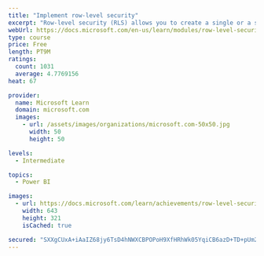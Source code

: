 ```yaml
---
title: "Implement row-level security"
excerpt: "Row-level security (RLS) allows you to create a single or a set of reports that targets data for a specific user. In this module, you will learn how to implement RLS by using either a static or dynamic method and how Microsoft Power BI simplifies testing RLS in Power BI Desktop and Power BI service."
webUrl: https://docs.microsoft.com/en-us/learn/modules/row-level-security-power-bi/
type: course
price: Free
length: PT9M
ratings:
  count: 1031
  average: 4.7769156
heat: 67

provider:
  name: Microsoft Learn
  domain: microsoft.com
  images:
    - url: /assets/images/organizations/microsoft.com-50x50.jpg
      width: 50
      height: 50

levels:
  - Intermediate

topics:
  - Power BI

images:
  - url: https://docs.microsoft.com/learn/achievements/row-level-security-power-bi-social.png
    width: 643
    height: 321
    isCached: true

secured: "SXXgCUxA+iAaIZ68jy6TsD4hNWXCBPOPoH9XfHRhWk05YqiCB6azD+TD+pUm2zfCEa196nwgYag1Zq/it2v3FCrZ2qfO/260C1SoodjoAfN7zSnQmpi1NkcWG577fZLCbgsa+ULSUxpHzkr477jezhAfINJJGbFeRdPFdnIhW3aW84LadGiYnkbrbD0aE0xqe8PT+FIwvwkXlDuSYACkR2cRK3ZKynAIooLEP1TYHZJUji2q9e7ZIKQr41cO83ML/Z6rOsMoaQJrBeylwm4Obcf30YznqeMS40Z4xlFVJKrV5a3TgOxK6J7uEMH+hm5HXl/O6SNQhX7cBdKjw2xK5AnUJE6DLe94hgzeA7yjczUTy3847v05kB67njCkKeK5w81LY9sTrqTDzdX7wd7PAY2ya+bEonCnKixKnmUM1JI=;+FjUG7YWV6XrV/Gz2QH/3Q=="
---
```


